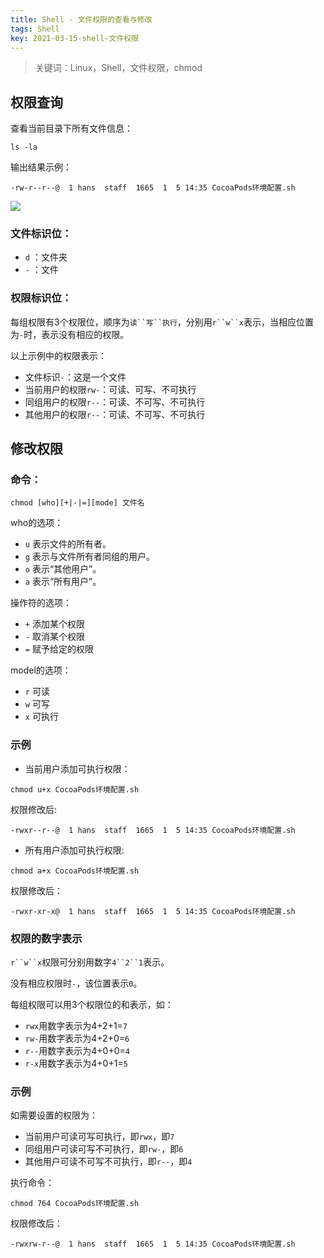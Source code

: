 ```yaml
---
title: Shell - 文件权限的查看与修改
tags: Shell
key: 2021-03-15-shell-文件权限
---
```

> 关键词：Linux，Shell，文件权限，chmod

## 权限查询

查看当前目录下所有文件信息：

```
ls -la
```

输出结果示例：

```
-rw-r--r--@  1 hans  staff  1665  1  5 14:35 CocoaPods环境配置.sh
```

<img src="https://image.oldboard.tech/blog/WX20210315-153622.png">

### 文件标识位：

* `d` ：文件夹
* `-` ：文件

### 权限标识位：

每组权限有3个权限位，顺序为`读``写``执行`，分别用`r``w``x`表示，当相应位置为`-`时，表示没有相应的权限。

以上示例中的权限表示：

* 文件标识`-`：这是一个文件
* 当前用户的权限`rw-`：可读、可写、不可执行
* 同组用户的权限`r--`：可读、不可写、不可执行
* 其他用户的权限`r--`：可读、不可写、不可执行

## 修改权限

### 命令：

```
chmod [who][+|-|=][mode] 文件名
```

who的选项：

* `u` 表示文件的所有者。
* `g` 表示与文件所有者同组的用户。
* `o` 表示“其他用户”。
* `a` 表示“所有用户”。

操作符的选项：

* `+` 添加某个权限
* `-` 取消某个权限
* `=` 赋予给定的权限

model的选项：

* `r` 可读
* `w` 可写
* `x` 可执行

### 示例

* 当前用户添加可执行权限：

```
chmod u+x CocoaPods环境配置.sh
```

权限修改后:

```
-rwxr--r--@  1 hans  staff  1665  1  5 14:35 CocoaPods环境配置.sh
```

* 所有用户添加可执行权限:

```
chmod a+x CocoaPods环境配置.sh 
```

权限修改后：

```
-rwxr-xr-x@  1 hans  staff  1665  1  5 14:35 CocoaPods环境配置.sh
```

### 权限的数字表示

`r``w``x`权限可分别用数字`4``2``1`表示。

没有相应权限时`-`，该位置表示`0`。

每组权限可以用3个权限位的和表示，如：

* `rwx`用数字表示为4+2+1=`7`
* `rw-`用数字表示为4+2+0=`6`
* `r--`用数字表示为4+0+0=`4`
* `r-x`用数字表示为4+0+1=`5`

### 示例

如需要设置的权限为：

* 当前用户可读可写可执行，即`rwx`，即`7`
* 同组用户可读可写不可执行，即`rw-`，即`6`
* 其他用户可读不可写不可执行，即`r--`，即`4`

执行命令：

```
chmod 764 CocoaPods环境配置.sh
```

权限修改后：

```
-rwxrw-r--@  1 hans  staff  1665  1  5 14:35 CocoaPods环境配置.sh
```

